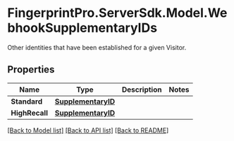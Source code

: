 # FingerprintPro.ServerSdk.Model.WebhookSupplementaryIDs
Other identities that have been established for a given Visitor.

## Properties

Name | Type | Description | Notes
------------ | ------------- | ------------- | -------------
**Standard** | [**SupplementaryID**](SupplementaryID.md) |  | 
**HighRecall** | [**SupplementaryID**](SupplementaryID.md) |  | 

[[Back to Model list]](../README.md#documentation-for-models) [[Back to API list]](../README.md#documentation-for-api-endpoints) [[Back to README]](../README.md)

